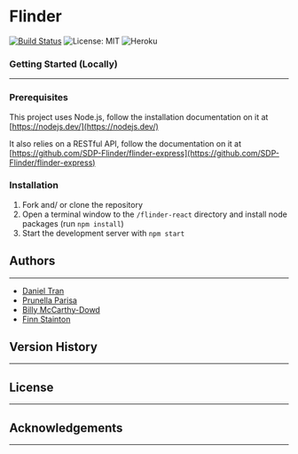 # Flinder 

[![Build Status](https://travis-ci.com/SDP-Flinder/flinder-react.svg?branch=develop)](https://travis-ci.com/SDP-Flinder/flinder-react)
![License: MIT](https://img.shields.io/badge/License-MIT-yellow.svg)
![Heroku](http://heroku-badge.herokuapp.com/?app=heroku-badge&style=flat&svg=1)

### Getting Started (Locally)
---

### Prerequisites

This project uses Node.js, follow the installation documentation on it at [https://nodejs.dev/](https://nodejs.dev/)

It also relies on a RESTful API, follow the documentation on it at [https://github.com/SDP-Flinder/flinder-express](https://github.com/SDP-Flinder/flinder-express)

### Installation
1. Fork and/ or clone the repository 
2. Open a terminal window to the `/flinder-react` directory and install node packages (run `npm install`)
3. Start the development server with `npm start` 

## Authors
---
- [Daniel Tran](https://github.com/danieltran-512)
- [Prunella Parisa](https://github.com/prunellaparisa)
- [Billy McCarthy-Dowd](https://github.com/billymcd)
- [Finn Stainton](https://github.com/finn-stainton)

## Version History
---

## License
---


## Acknowledgements
---

